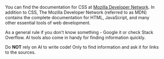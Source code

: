 You can find the documentation for CSS at <a href="https://developer.mozilla.org/en-US/">Mozilla Developer Network</a>. 
In addition to CSS, The Mozilla Developer Network (referred to as MDN) contains the complete documentation for HTML, JavaScript, and many other essential tools of web development.

As a general rule if you don't know something - Google it or check Stack Overflow. 
AI tools also come in handy for finding information quickly. 

Do **NOT** rely on AI to write code! Only to find information and ask it for links to the sources.